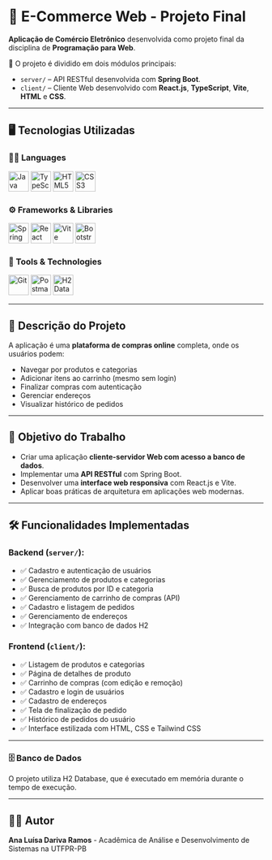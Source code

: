 # 🛒 E-Commerce Web - Projeto Final

**Aplicação de Comércio Eletrônico** desenvolvida como projeto final da disciplina de **Programação para Web**.

📁 O projeto é dividido em dois módulos principais:  
- `server/` – API RESTful desenvolvida com **Spring Boot**.  
- `client/` – Cliente Web desenvolvido com **React.js**, **TypeScript**, **Vite**, **HTML** e **CSS**.

---

## 🖥️ Tecnologias Utilizadas

### 👩‍💻 Languages  
<div align="left">
  <img src="https://cdn.jsdelivr.net/gh/devicons/devicon/icons/java/java-original.svg" alt="Java" width="40" height="40"/>
  <img src="https://cdn.jsdelivr.net/gh/devicons/devicon/icons/typescript/typescript-original.svg" alt="TypeScript" width="40" height="40"/>
  <img src="https://cdn.jsdelivr.net/gh/devicons/devicon/icons/html5/html5-original.svg" alt="HTML5" width="40" height="40"/>
  <img src="https://cdn.jsdelivr.net/gh/devicons/devicon/icons/css3/css3-original.svg" alt="CSS3" width="40" height="40"/>
</div>

### ⚙️ Frameworks & Libraries  
<div align="left">
  <img src="https://cdn.jsdelivr.net/gh/devicons/devicon/icons/spring/spring-original.svg" alt="Spring Boot" width="40" height="40"/>
  <img src="https://cdn.jsdelivr.net/gh/devicons/devicon/icons/react/react-original.svg" alt="React" width="40" height="40"/>
  <img src="https://cdn.jsdelivr.net/gh/devicons/devicon/icons/vitejs/vitejs-original.svg" alt="Vite" width="40" height="40"/>
  <img src="https://cdn.jsdelivr.net/gh/devicons/devicon/icons/bootstrap/bootstrap-original.svg" alt="Bootstrap" width="40" height="40"/>
</div>

### 🧰 Tools & Technologies  
<div align="left">
  <img src="https://cdn.jsdelivr.net/gh/devicons/devicon/icons/git/git-original.svg" alt="Git" width="40" height="40"/>
  <img src="https://cdn.jsdelivr.net/gh/devicons/devicon/icons/postman/postman-plain.svg" alt="Postman" width="40" height="40"/>
  <img src="https://www.svgrepo.com/show/331760/h2.svg" alt="H2 Database" width="40" height="40"/>
</div>

---

## 📌 Descrição do Projeto

A aplicação é uma **plataforma de compras online** completa, onde os usuários podem:  
- Navegar por produtos e categorias  
- Adicionar itens ao carrinho (mesmo sem login)  
- Finalizar compras com autenticação  
- Gerenciar endereços  
- Visualizar histórico de pedidos  

---

## 🎯 Objetivo do Trabalho

- Criar uma aplicação **cliente-servidor Web com acesso a banco de dados**.  
- Implementar uma **API RESTful** com Spring Boot.  
- Desenvolver uma **interface web responsiva** com React.js e Vite.  
- Aplicar boas práticas de arquitetura em aplicações web modernas.  

---

## 🛠️ Funcionalidades Implementadas

### Backend (`server/`):  
- ✅ Cadastro e autenticação de usuários  
- ✅ Gerenciamento de produtos e categorias  
- ✅ Busca de produtos por ID e categoria  
- ✅ Gerenciamento de carrinho de compras (API)  
- ✅ Cadastro e listagem de pedidos  
- ✅ Gerenciamento de endereços  
- ✅ Integração com banco de dados H2  

### Frontend (`client/`):  
- ✅ Listagem de produtos e categorias  
- ✅ Página de detalhes de produto  
- ✅ Carrinho de compras (com edição e remoção)  
- ✅ Cadastro e login de usuários  
- ✅ Cadastro de endereços  
- ✅ Tela de finalização de pedido  
- ✅ Histórico de pedidos do usuário  
- ✅ Interface estilizada com HTML, CSS e Tailwind CSS  

---

### 🗄️ Banco de Dados
O projeto utiliza H2 Database, que é executado em memória durante o tempo de execução.

---

## 👩‍💻 Autor
**Ana Luísa Dariva Ramos** - Acadêmica de Análise e Desenvolvimento de Sistemas na UTFPR-PB



